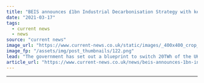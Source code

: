 ```yaml
---
title: "BEIS announces £1bn Industrial Decarbonisation Strategy with key focus on green tech"
date: "2021-03-17"
tags: 
  - current news
  - news
source: "current news"
image_url: "https://www.current-news.co.uk/static/images/_400x400_crop_center-center/Hanson-UKs-Padeswood-cement-plant-credit-Hanson-HyNet.png"
image_fp: "/assets/img/post_thumbnails/122.png"
lead: "​The government has set out a blueprint to switch 20TWh of the UK industry’s energy supply from fossil fuel sources to low carbon alternatives, as part of its £1 billion Industrial Decarbonisation Strategy."
article_url: "https://www.current-news.co.uk/news/beis-announces-1bn-industrial-decarbonisation-strategy-with-key-focus-on-green-tech?utm_source=rss-feeds&utm_medium=rss&utm_campaign=rss"
---
```


---
